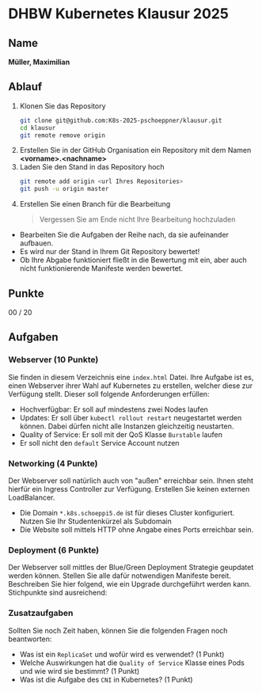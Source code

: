 # DHBW Kubernetes Klausur 2025

## Name

**Müller, Maximilian**

## Ablauf

1. Klonen Sie das Repository
    ```bash
    git clone git@github.com:K8s-2025-pschoeppner/klausur.git
    cd klausur
    git remote remove origin
    ```
2. Erstellen Sie in der GitHub Organisation ein Repository mit dem Namen **\<vorname>.\<nachname>**
3. Laden Sie den Stand in das Repository hoch
   ```bash
   git remote add origin <url Ihres Repositories>
   git push -u origin master
   ```
4. Erstellen Sie einen Branch für die Bearbeitung
   > Vergessen Sie am Ende nicht Ihre Bearbeitung hochzuladen

* Bearbeiten Sie die Aufgaben der Reihe nach, da sie aufeinander aufbauen.
* Es wird nur der Stand in Ihrem Git Repository bewertet!
* Ob Ihre Abgabe funktioniert fließt in die Bewertung mit ein, aber auch nicht funktionierende Manifeste werden bewertet.

## Punkte

00 / 20

## Aufgaben

### Webserver (10 Punkte)

Sie finden in diesem Verzeichnis eine `index.html` Datei. Ihre Aufgabe ist es, einen Webserver ihrer Wahl auf Kubernetes zu erstellen, welcher diese zur Verfügung stellt. Dieser soll folgende Anforderungen erfüllen:

* Hochverfügbar: Er soll auf mindestens zwei Nodes laufen
* Updates: Er soll über `kubectl rollout restart` neugestartet werden können. Dabei dürfen nicht alle Instanzen gleichzeitig neustarten.
* Quality of Service: Er soll mit der QoS Klasse `Burstable` laufen
* Er soll nicht den `default` Service Account nutzen

### Networking (4 Punkte)

Der Webserver soll natürlich auch von "außen" erreichbar sein. Ihnen steht hierfür ein Ingress Controller zur Verfügung. Erstellen Sie keinen externen LoadBalancer.

* Die Domain `*.k8s.schoeppi5.de` ist für dieses Cluster konfiguriert. Nutzen Sie Ihr Studentenkürzel als Subdomain
* Die Website soll mittels HTTP ohne Angabe eines Ports erreichbar sein.

### Deployment (6 Punkte)

Der Webserver soll mittles der Blue/Green Deployment Strategie geupdatet werden können. Stellen Sie alle dafür notwendigen Manifeste bereit. Beschreiben Sie hier folgend, wie ein Upgrade durchgeführt werden kann. Stichpunkte sind ausreichend:



### Zusatzaufgaben

Sollten Sie noch Zeit haben, können Sie die folgenden Fragen noch beantworten:

* Was ist ein `ReplicaSet` und wofür wird es verwendet? (1 Punkt)
* Welche Auswirkungen hat die `Quality of Service` Klasse eines Pods und wie wird sie bestimmt? (1 Punkt)
* Was ist die Aufgabe des `CNI` in Kubernetes? (1 Punkt)
